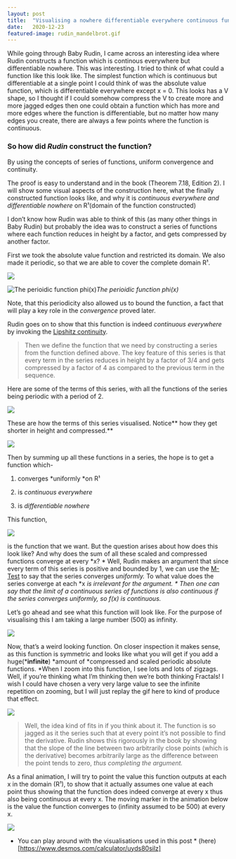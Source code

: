 ```yaml
---
layout:	post
title:	"Visualising a nowhere differentiable everywhere continuous function"
date:	2020-12-23
featured-image: rudin_mandelbrot.gif
---
```



While going through Baby Rudin, I came across an interesting idea where Rudin constructs a function which is continous everywhere but differentiable nowhere. This was interesting. I tried to think of what could a function like this look like. The simplest function which is continuous but differentiable at a single point I could think of was the absolute value function, which is differentiable everywhere except x = 0. This looks has a V shape, so I thought if I could somehow compress the V to create more and more jagged edges then one could obtain a function which has more and more edges where the function is differentiable, but no matter how many edges you create, there are always a few points where the function is continuous.

### So how did *Rudin* construct the function?

By using the concepts of series of functions, uniform convergence and continuity.

The proof is easy to understand and in the book (Theorem 7.18, Edition 2). I will show some visual aspects of the construction here, what the finally constructed function looks like, and why it is *continuous everywhere and differentiable nowhere* on R¹(domain of the function constructed)

I don’t know how Rudin was able to think of this (as many other things in Baby Rudin) but probably the idea was to construct a series of functions where each function reduces in height by a factor, and gets compressed by another factor.

First we took the absolute value function and restricted its domain. We also made it periodic, so that we are able to cover the complete domain R¹.

![](https://cdn-images-1.medium.com/max/2000/1*v9yE4B_zSeW_P6Vs1LLH1g.png)

![The perioidic function phi(x)](https://cdn-images-1.medium.com/max/2000/1*U2HXCO0e3AiNubEUCtC-8g.png)*The perioidic function phi(x)*

Note, that this periodicity also allowed us to bound the function, a fact that will play a key role in the *convergence* proved later.

Rudin goes on to show that this function is indeed *continuous everywhere* by invoking the [Lipshitz continuity](https://users.wpi.edu/~walker/MA500/HANDOUTS/LipschitzContinuity.pdf).
> Then we define the function that we need by constructing a series from the function defined above. The key feature of this series is that every term in the series reduces in height by a factor of 3/4 and gets compressed by a factor of 4 as compared to the previous term in the sequence.

Here are some of the 
terms of this series, with all the functions of the series being periodic with a period of 2.

![](https://cdn-images-1.medium.com/max/2000/1*hkbNBUbCdByZSqS5rv80qw.png)

These are how the terms of this series visualised. Notice** how they get shorter in height and compressed.**

![](https://cdn-images-1.medium.com/max/2000/1*xBK9RSCwloMtomq49KdCmw.gif)

Then by summing up all these functions in a series, the hope is to get a function which-

1. converges *uniformly *on R¹

1. is *continuous everywhere*

1. is *differentiable nowhere*

This function,

![](https://cdn-images-1.medium.com/max/2000/1*rI3jClrfVXdu8wm8senMIA.png)

is the function that we want. But the question arises about how does this look like? And why does the sum of all these scaled and compressed functions converge at every *x? *
Well, Rudin makes an argument that since every term of this series is positive and bounded by 1, we can use the [M-Test](https://en.wikipedia.org/wiki/Weierstrass_M-test) to say that the series converges *uniformly.* To what value does the series converge at each *x *is irrelevant for the argument. *
Then one can say that the limit of a continuous series of functions is also continuous if the series converges uniformly, so f(x) is continuous.*

Let’s go ahead and see what this function will look like. For the purpose of visualising this I am taking a large number (500) as infinity.

![](https://cdn-images-1.medium.com/max/2000/1*VxJVXTiGt3XBsnQUcK1Wcg.png)

Now, that’s a weird looking function. On closer inspection it makes sense, as this function is symmetric and looks like what you will get if you add a huge(***infinite**) *amount of *compressed and scaled periodic absolute functions. *When I zoom into this function, I see lots and lots of zigzags. Well, if you’re thinking what I’m thinking then we’re both thinking Fractals! I wish I could have chosen a very very large value to see the infinite repetition on zooming, but I will just replay the gif here to kind of produce that effect.

![](https://cdn-images-1.medium.com/max/2000/1*9mN8vpsLryp_nz6RFym8qw.gif)
> Well, the idea kind of fits in if you think about it. The function is so jagged as it the series such that at every point it’s not possible to find the derivative. Rudin shows this rigorously in the book by showing that the slope of the line between two arbitrarily close points (which is the derivative) becomes arbitrarily large as the difference between the point tends to zero, *thus completing the argument.*

As a final animation, I will try to point the value this function outputs at each x in the domain (R¹), to show that it actually assumes one value at each point thus showing that the function does indeed converge at every x thus also being continuous at every x. The moving marker in the animation below is the value the function converges to (infinity assumed to be 500) at every x.

![](https://cdn-images-1.medium.com/max/2000/1*C3DHdAWAEAeoy_SyyEXwsg.gif)


* You can play around with the visualisations used in this post * (here)[https://www.desmos.com/calculator/uyds80silz]